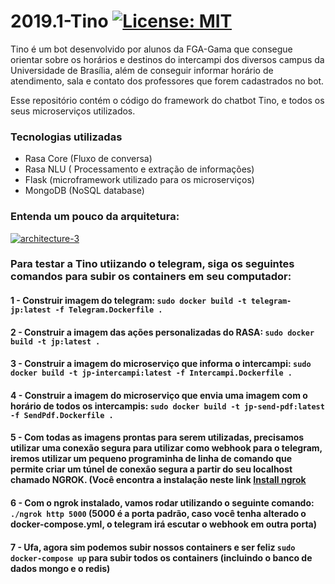 # 2019.1-Tino [![License: MIT](https://img.shields.io/badge/License-MIT-yellow.svg)](https://opensource.org/licenses/MIT)
Tino é um bot desenvolvido por alunos da FGA-Gama que consegue orientar sobre os horários e destinos do intercampi dos diversos campus da Universidade de Brasília, além de conseguir informar horário de atendimento, sala e contato dos professores que forem cadastrados no bot.

Esse repositório contém o código do framework do chatbot Tino, e todos os seus microserviços utilizados.

### Tecnologias utilizadas
<ul>
  <li> Rasa Core (Fluxo de conversa) </li>
  <li> Rasa NLU ( Processamento e extração de informações) </li>
  <li> Flask (microframework utilizado para os microserviços) </li>
  <li> MongoDB (NoSQL database) </li>
</ul>
    
    
### Entenda um pouco da arquitetura:
<a href="https://ibb.co/WyTpYBM"><img src="https://i.ibb.co/yy3BbgZ/architecture-3.png" alt="architecture-3" border="0"></a>
    
### Para testar a Tino utiizando o telegram, siga os seguintes comandos para subir os containers em seu computador:

#### 1 - Construir imagem do telegram: `sudo docker build -t telegram-jp:latest -f Telegram.Dockerfile .`

#### 2 - Construir a imagem das ações personalizadas do RASA: `sudo docker build -t jp:latest .`

#### 3 - Construir a imagem do microserviço que informa o intercampi: `sudo docker build -t jp-intercampi:latest -f Intercampi.Dockerfile .`

#### 4 - Construir a imagem do microserviço que envia uma imagem com o horário de todos os intercampis: `sudo docker build -t jp-send-pdf:latest -f SendPdf.Dockerfile .`

#### 5 - Com todas as imagens prontas para serem utilizadas, precisamos utilizar uma conexão segura para utilizar como webhook para o telegram, iremos utilizar um pequeno programinha de linha de comando que permite criar um túnel de conexão segura a partir do seu localhost chamado NGROK. (Você encontra a instalação neste link <a href="https://ngrok.com/download" target="_blank">Install ngrok</a>

#### 6 - Com o ngrok instalado, vamos rodar utilizando o seguinte comando: `./ngrok http 5000` (5000 é a porta padrão, caso você tenha alterado o docker-compose.yml, o telegram irá escutar o webhook em outra porta)

#### 7 - Ufa, agora sim podemos subir nossos containers e ser feliz `sudo docker-compose up` para subir todos os containers (incluindo o banco de dados mongo e o redis)


